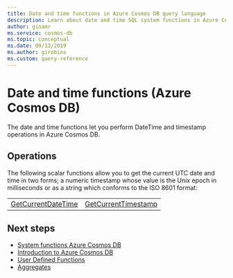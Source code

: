 ```yaml
---
title: Date and time functions in Azure Cosmos DB query language
description: Learn about date and time SQL system functions in Azure Cosmos DB.
author: ginamr
ms.service: cosmos-db
ms.topic: conceptual
ms.date: 09/13/2019
ms.author: girobins
ms.custom: query-reference
---
```

# Date and time functions (Azure Cosmos DB)

The date and time functions let you perform DateTime and timestamp operations in Azure Cosmos DB.

## Operations

The following scalar functions allow you to get the current UTC date and time in two forms; a numeric timestamp whose value is the Unix epoch in milliseconds or as a string which conforms to the ISO 8601 format:

|||
|-|-|
|[GetCurrentDateTime](sql-query-getcurrentdatetime.md)|[GetCurrentTimestamp](sql-query-getcurrenttimestamp.md)||


## Next steps

- [System functions Azure Cosmos DB](sql-query-system-functions.md)
- [Introduction to Azure Cosmos DB](introduction.md)
- [User Defined Functions](sql-query-udfs.md)
- [Aggregates](sql-query-aggregates.md)
